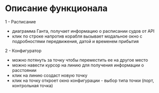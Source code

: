 # Описание функционала

1 - Расписание
- диаграмма Ганта, получает информацию о расписании судов от API 
- клик по строке напротив корабля вызывает модальное окно с подробностями передвижения, датой и временем прибытия


2 - Конфигуратор
- можно потянуть за точку чтобы переместить ее на другое место
- можно навести курсор на линию для получения информации о расстоянии
- клик на линию создаст новую точку
- клик на точку откроет окно конфигурации - выбор типа точки (порт, контрольная точка)
